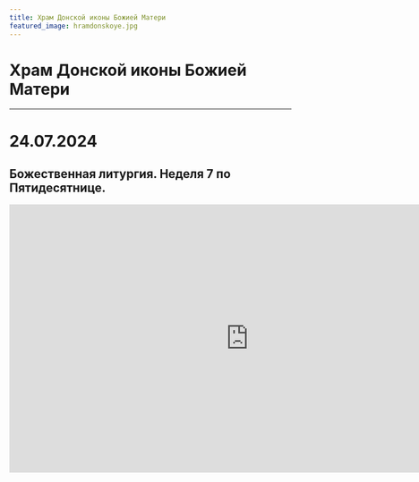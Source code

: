 ```yaml
---
title: Храм Донской иконы Божией Матери
featured_image: hramdonskoye.jpg
---
```

# Храм Донской иконы Божией Матери



---

# 24.07.2024

## Божественная литургия. Неделя 7 по Пятидесятнице.

<iframe src="https://vk.com/video_ext.php?oid=861372273&id=456239115&hd=2" width="853" height="480" allow="autoplay; encrypted-media; fullscreen; picture-in-picture; screen-wake-lock;" frameborder="0" allowfullscreen></iframe>
